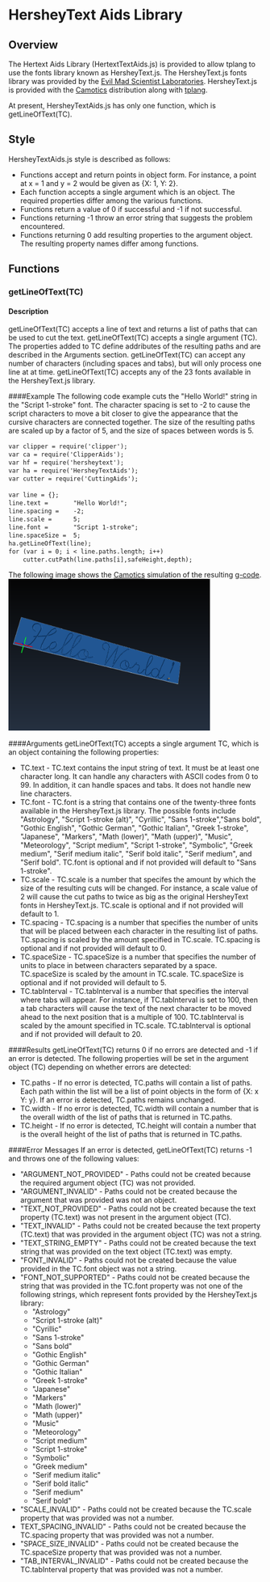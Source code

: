 # HersheyText Aids Library
## Overview
The Hertext Aids Library (HertextTextAids.js) is provided to allow tplang to use the fonts library known as HersheyText.js.  The HersheyText.js fonts library was provided by the [Evil Mad Scientist Laboratories](http://www.evilmadscientist.com/2014/hershey-text-js/).  HersheyText.js is provided with the [Camotics](http://openscam.org) distribution along with [tplang](http://tplang.org).

At present, HersheyTextAids.js has only one function, which is getLineOfText(TC).  

## Style
HersheyTextAids.js style is described as follows:
* Functions accept and return points in object form.  For instance, a point at x = 1 and y = 2 would be given as {X: 1, Y: 2}.
* Each function accepts a single argument which is an object.  The required properties differ among the various functions.
* Functions return a value of 0 if successful and -1 if not successful.
* Functions returning -1 throw an error string that suggests the problem encountered.
* Functions returning 0 add resulting properties to the argument object.  The resulting property names differ among functions.

## Functions
### getLineOfText(TC)
#### Description
getLineOfText(TC) accepts a line of text and returns a list of paths that can be used to cut the text.  getLineOfText(TC) accepts a single argument (TC).  The properties added to TC define addributes of the resulting paths and are described in the Arguments section.  getLineOfText(TC) can accept any number of characters (including spaces and tabs), but will only process one line at at time. getLineOfText(TC) accepts any of the 23 fonts available in the HersheyText.js library.

####Example
The following code example cuts the "Hello World!" string in the "Script 1-stroke" font.  The character spacing is set to -2 to cause the script characters to move a bit closer to give the appearance that the cursive characters are connected together. The size of the resulting paths are scaled up by a factor of 5, and the size of spaces between words is 5. 

```
var clipper = require('clipper');
var ca = require('ClipperAids');
var hf = require('hersheytext');
var ha = require('HersheyTextAids');
var cutter = require('CuttingAids');

var line = {};
line.text =       "Hello World!";
line.spacing =    -2;
line.scale =      5;
line.font =       "Script 1-stroke";
line.spaceSize =  5;
ha.getLineOfText(line);
for (var i = 0; i < line.paths.length; i++)
	cutter.cutPath(line.paths[i],safeHeight,depth);
```

The following image shows the [Camotics](http://openscam.org) simulation of the resulting [g-code](http:reprap.org/wiki/G-code).
<img src = "https://github.com/buildbotics/tpl-docs/blob/master/images/helloworld.png" height="300" width = "400">

####Arguments
getLineOfText(TC) accepts a single argument TC, which is an object containing the following properties:
* TC.text - TC.text contains the input string of text.  It must be at least one character long.  It can handle any characters with ASCII codes from 0 to 99.  In addition, it can handle spaces and tabs.  It does not handle new line characters.
* TC.font - TC.font is a string that contains one of the twenty-three fonts available in the HersheyText.js library.  The possible fonts include "Astrology", "Script 1-stroke (alt)", "Cyrillic", "Sans 1-stroke","Sans bold", "Gothic English", "Gothic German", "Gothic Italian", "Greek 1-stroke", "Japanese", "Markers", "Math (lower)", "Math (upper)", "Music", "Meteorology", "Script medium", "Script 1-stroke", "Symbolic", "Greek medium", "Serif medium italic", "Serif bold italic", "Serif medium", and "Serif bold".  TC.font is optional and if not provided will default to "Sans 1-stroke".
* TC.scale - TC.scale is a number that specifes the amount by which the size of the resulting cuts will be changed.  For instance, a scale value of 2 will cause the cut paths to twice as big as the original HersheyText fonts in HersheyText.js.  TC.scale is optional and if not provided will default to 1.
* TC.spacing - TC.spacing is a number that specifies the number of units that will be placed between each character in the resulting list of paths.  TC.spacing is scaled by the amount specified in TC.scale.  TC.spacing is optional and if not provided will default to 0.
* TC.spaceSize - TC.spaceSize is a number that specifies the number of units to place in between characters separated by a space.  TC.spaceSize is scaled by the amount in TC.scale.  TC.spaceSize is optional and if not provided will default to 5.
* TC.tabInterval - TC.tabInterval is a number that specifies the interval where tabs will appear. For instance, if TC.tabInterval is set to 100, then a tab characters will cause the text of the next character to be moved ahead to the next position that is a multiple of 100.  TC.tabInterval is scaled by the amount specified in TC.scale.  TC.tabInterval is optional and if not provided will default to 20.

####Results
getLineOfText(TC) returns 0 if no errors are detected and -1 if an error is detected.  The following properties will be set in the argument object (TC) depending on whether errors are detected:
* TC.paths - If no error is detected, TC.paths will contain a list of paths.  Each path within the list will be a list of point objects in the form of {X: x Y: y}.  If an error is detected, TC.paths remains unchanged.
* TC.width - If no error is detected, TC.width will contain a number that is the overall width of the list of paths that is returned in TC.paths.
* TC.height - If no error is detected, TC.height will contain a number that is the overall height of the list of paths that is returned in TC.paths.

####Error Messages
If an error is detected, getLineOfText(TC) returns -1 and throws one of the following values:
* "ARGUMENT\_NOT\_PROVIDED" - Paths could not be created because the required argument object (TC) was not provided.
* "ARGUMENT\_INVALID" - Paths could not be created because the argument that was provided was not an object.
* "TEXT\_NOT\_PROVIDED" - Paths could not be created because the text property (TC.text) was not present in the argument object (TC).
* "TEXT\_INVALID" - Paths could not be created because the text property (TC.text) that was provided in the argument object (TC) was not a string.
* "TEXT\_STRING\_EMPTY" - Paths could not be created because the text string that was provided on the text object (TC.text) was empty.
* "FONT\_INVALID" - Paths could not be created because the value provided in the TC.font object was not a string.
* "FONT\_NOT\_SUPPORTED" - Paths could not be created because the string that was provided in the TC.font property was not one of the following strings, which represent fonts provided by the HersheyText.js library:
  * "Astrology"
  * "Script 1-stroke (alt)"
  * "Cyrillic"
  * "Sans 1-stroke"
  * "Sans bold"
  * "Gothic English"
  * "Gothic German"
  * "Gothic Italian"
  * "Greek 1-stroke"
  * "Japanese"
  * "Markers"
  * "Math (lower)"
  * "Math (upper)"
  * "Music"
  * "Meteorology"
  * "Script medium"
  * "Script 1-stroke"
  * "Symbolic"
  * "Greek medium"
  * "Serif medium italic"
  * "Serif bold italic"
  * "Serif medium"
  * "Serif bold"
* "SCALE\_INVALID" - Paths could not be created because the TC.scale property that was provided was not a number.
* TEXT\_SPACING\_INVALID" - Paths could not be created because the TC.spacing property that was provided was not a number.
* "SPACE\_SIZE\_INVALID" - Paths could not be created because the TC.spaceSize property that was provided was not a number.
* "TAB\_INTERVAL\_INVALID" - Paths could not be created because the TC.tabInterval property that was provided was not a number.


